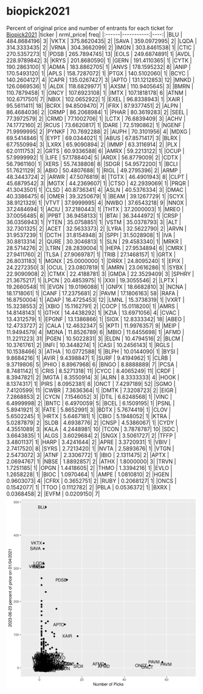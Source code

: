 # biopick2021
Percent of original price and number of entrants for each ticket for [Biopick2021](https://twitter.com/hashtag/Biopick2021)
|ticker |  nrml_price| freq|
|:------|-----------:|----:|
|BLU    | 484.8684196|    3|
|VKTX   | 375.8620435|    2|
|SAVA   | 359.0972995|    2|
|LQDA   | 314.3333435|    2|
|VRNA   | 304.3662099|    2|
|IMGN   | 303.8461538|    1|
|CTIC   | 270.5357273|    1|
|PDSB   | 265.7894745|   13|
|EOLS   | 249.6874891|    1|
|AVDL   | 228.9789842|    3|
|KRYS   | 201.8680590|    1|
|GERN   | 191.4110365|    1|
|CYTK   | 190.2863100|    1|
|ADMA   | 183.8862705|    1|
|ANVS   | 178.1595232|    8|
|ANIP   | 170.5493120|    1|
|APLS   | 158.7287072|    1|
|PTGX   | 140.5102060|    1|
|BCYC   | 140.2604127|    4|
|CAPR   | 135.0267427|    3|
|APTO   | 131.1212853|   12|
|MNKD   | 126.0869536|    1|
|ALDX   | 118.6829977|    1|
|AXSM   | 110.9405645|    3|
|BMRN   | 110.7879458|    1|
|ONCY   | 107.6923108|    1|
|IMTX   | 107.1818178|    6|
|ATNM   | 102.6717501|    7|
|NBIX   | 102.0652922|    1|
|EXEL   |  96.8338943|    1|
|XAIR   |  95.5611411|   18|
|BCRX   |  94.8509470|    7|
|IFRX   |  87.9377451|    2|
|ALPN   |  86.4684036|    2|
|ORMP   |  86.2068984|    1|
|PHAR   |  80.3619283|    2|
|SEEL   |  77.3972579|    2|
|CRMD   |  77.1002706|    1|
|LCTX   |  76.6839409|    3|
|ACHV   |  74.1772160|    2|
|RCUS   |  73.6620817|    1|
|DARE   |  72.5190862|    1|
|NGENF  |  71.9999995|    2|
|PYNKF  |  70.7692288|    2|
|AUPH   |  70.3101956|    4|
|MDXG   |  69.5414846|    1|
|EYPT   |  69.0344021|    1|
|ABUS   |  67.8571417|    3|
|BLRX   |  67.7550994|    3|
|LXRX   |  65.9090894|    2|
|IMMP   |  63.3116914|    2|
|PLX    |  62.0111753|    2|
|GRTS   |  60.9336588|    6|
|AMRX   |  59.2213122|    1|
|OCUP   |  57.9999992|    1|
|LIFE   |  57.1788404|    5|
|ARDX   |  56.8779009|    2|
|CDTX   |  56.7961160|    1|
|XERS   |  55.7438808|    8|
|SDGR   |  54.9572200|    1|
|BCLI   |  51.7621129|    3|
|ABIO   |  50.4807688|    1|
|RIGL   |  49.2795396|    2|
|ARMP   |  48.3443724|    2|
|ARWR   |  47.5076819|    8|
|TGTX   |  46.4901943|    8|
|CLPT   |  45.6879542|    3|
|MGTX   |  44.2369607|    1|
|CTSO   |  42.2939069|    1|
|PRQR   |  41.3043501|    1|
|CLSD   |  40.8736341|    4|
|ASLN   |  40.5376334|    3|
|DMAC   |  40.3386475|    6|
|OMER   |  39.3250679|    1|
|BEAM   |  39.1267729|    1|
|SCYX   |  38.9121329|    1|
|VTVT   |  37.9999995|    4|
|NWBO   |  37.6543218|    9|
|NNOX   |  37.2484694|    1|
|ACIU   |  37.2180443|    1|
|THTX   |  37.2000003|    1|
|MREO   |  37.0056485|    8|
|PPBT   |  36.9458133|    1|
|BTAI   |  36.3444972|    1|
|CRSP   |  36.0356943|    1|
|YTEN   |  35.0758851|    1|
|VSTM   |  35.0378793|    3|
|ALT    |  32.7301325|    2|
|ACET   |  32.5633373|    2|
|LYRA   |  32.5622790|    2|
|ARVN   |  31.9537239|    1|
|DCTH   |  31.8154948|    3|
|SPPI   |  31.5028908|    1|
|IVA    |  30.8813314|    2|
|QURE   |  30.3046813|    1|
|SLN    |  29.4583340|    1|
|MRKR   |  28.5714276|    2|
|LTRN   |  28.2839004|    1|
|HEPA   |  27.9534894|    6|
|CMRX   |  27.9411760|    2|
|TLSA   |  27.9069787|    1|
|TRIB   |  27.1468157|    1|
|GRTX   |  26.8031183|    1|
|MGNX   |  25.0000000|    1|
|DRRX   |  24.8095240|    1|
|EPIX   |  24.2272350|    3|
|OCUL   |  23.0807819|    1|
|AMRN   |  23.0616286|    1|
|SYBX   |  22.9090908|    2|
|CTMX   |  22.4188781|    3|
|GMDA   |  22.3529409|    3|
|SPHRY  |  21.3675217|    1|
|LPCN   |  20.4853975|    1|
|XXII   |  19.3055546|    2|
|LPTX   |  19.2660548|   11|
|EVGN   |  19.0196088|    1|
|GNPX   |  18.6682810|    3|
|NCNA   |  18.1718061|    1|
|CANF   |  17.2375681|    2|
|PAVM   |  17.1806163|   58|
|RAFA   |  16.8750004|    1|
|ADAP   |  16.4725453|   12|
|LMNL   |  15.3738319|    1|
|VXRT   |  15.3238553|    2|
|XBIO   |  15.1162791|    2|
|COCP   |  15.0118200|    1|
|AMRS   |  14.8148143|    1|
|GTHX   |  14.4438292|    1|
|KZIA   |  13.6971056|    4|
|CVAC   |  13.4312579|    1|
|EPGNF  |  13.1386866|    1|
|SIOX   |  12.8333342|   18|
|ABEO   |  12.4733727|    2|
|CALA   |  12.4632347|    5|
|KPTI   |  11.9976357|    9|
|MEIP   |  11.9494579|    4|
|MDNA   |  11.8526789|    6|
|MBIO   |  11.6455698|    1|
|AFMD   |  11.2211223|   31|
|PGEN   |  10.5022831|    3|
|ELDN   |  10.4794516|    2|
|BLCM   |  10.3761761|    2|
|INFI   |  10.3448274|    1|
|CASI   |  10.2456143|    1|
|RGLS   |  10.1538466|    3|
|ATHA   |  10.0772588|    1|
|BLPH   |  10.0144090|    1|
|BYSI   |   9.8684216|    1|
|AVIR   |   9.4398847|    1|
|SURF   |   9.4194962|    1|
|CLRB   |   9.3719806|    5|
|PHIO   |   8.8967968|    6|
|BNGO   |   8.8888889|    7|
|PCSA   |   8.7481142|    1|
|CRIS   |   8.5271318|   11|
|CYCC   |   8.4065249|   11|
|CRDF   |   8.3947821|    2|
|MGTA   |   8.3550914|    3|
|ALRN   |   8.3333333|    4|
|HOOK   |   8.1374317|    1|
|PIRS   |   8.0952381|    8|
|ONCT   |   7.4297189|   52|
|SGMO   |   7.4120599|   11|
|CWBR   |   7.3636364|    1|
|DMTK   |   7.3208723|    2|
|EIGR   |   7.2868853|    2|
|CYCN   |   7.1546052|    3|
|DTIL   |   6.6248568|    1|
|VINC   |   6.4999998|    2|
|BNTC   |   6.4970059|    5|
|BCEL   |   6.1509195|    1|
|PSNL   |   5.8941921|    3|
|FATE   |   5.8652991|    3|
|BDTX   |   5.7674419|    1|
|CLOV   |   5.6502245|    1|
|HRTX   |   5.6467181|    1|
|CBIO   |   5.1948052|    1|
|KTRA   |   5.0287879|    2|
|SLDB   |   4.6938776|    2|
|CNSP   |   4.5386067|    1|
|CYDY   |   4.3551089|    3|
|KALA   |   4.2448981|   10|
|TCON   |   3.7878787|   10|
|SDC    |   3.6643835|    1|
|ALGS   |   3.6029684|    2|
|SNGX   |   3.5061727|    2|
|TFFP   |   3.4801137|    1|
|HARP   |   3.4241644|    2|
|APRE   |   3.3720931|    1|
|VBIV   |   2.7417520|    8|
|SYRS   |   2.7213420|    1|
|NVTA   |   2.5893676|    1|
|VTGN   |   2.5473072|    3|
|ATNF   |   2.3306772|    1|
|IBIO   |   2.1311475|    2|
|APTX   |   2.0694767|    1|
|NBSE   |   1.8892857|    2|
|ATHX   |   1.8000000|    3|
|TRVN   |   1.7251185|    1|
|OPGN   |   1.4418605|    2|
|THMO   |   1.3394216|    1|
|EVLO   |   1.2658228|    1|
|BIOC   |   1.0970464|    1|
|AMPE   |   1.0810810|    2|
|HGEN   |   0.9603073|    4|
|CFRX   |   0.3652751|    2|
|RUBY   |   0.2068127|    1|
|ONCS   |   0.1542077|    1|
|TTOO   |   0.1112782|    2|
|PBLA   |   0.0536372|    1|
|BXRX   |   0.0368458|    2|
|EVFM   |   0.0209150|    7|
![retvspicks](biopicks.png?raw=true)
